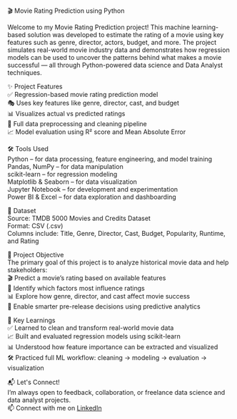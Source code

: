 🎬 Movie Rating Prediction using Python

Welcome to my Movie Rating Prediction project! This machine learning-based solution was developed to estimate the rating of a movie using key features such as genre, director, actors, budget, and more. The project simulates real-world movie industry data and demonstrates how regression models can be used to uncover the patterns behind what makes a movie successful — all through Python-powered data science and Data Analyst techniques.

✨ Project Features  
✅ Regression-based movie rating prediction model  
🎭 Uses key features like genre, director, cast, and budget  
📊 Visualizes actual vs predicted ratings  
🧹 Full data preprocessing and cleaning pipeline  
📈 Model evaluation using R² score and Mean Absolute Error

🛠️ Tools Used  
Python – for data processing, feature engineering, and model training  
Pandas, NumPy – for data manipulation  
scikit-learn – for regression modeling  
Matplotlib & Seaborn – for data visualization  
Jupyter Notebook – for development and experimentation  
Power BI & Excel – for data exploration and dashboarding  

📁 Dataset  
Source: TMDB 5000 Movies and Credits Dataset  
Format: CSV (.csv)  
Columns include: Title, Genre, Director, Cast, Budget, Popularity, Runtime, and Rating  

🎯 Project Objective  
The primary goal of this project is to analyze historical movie data and help stakeholders:  
🎬 Predict a movie’s rating based on available features  
🎯 Identify which factors most influence ratings  
📊 Explore how genre, director, and cast affect movie success  
🚀 Enable smarter pre-release decisions using predictive analytics  

🧠 Key Learnings  
✅ Learned to clean and transform real-world movie data    
📈 Built and evaluated regression models using scikit-learn  
📊 Understood how feature importance can be extracted and visualized  
🛠️ Practiced full ML workflow: cleaning → modeling → evaluation → visualization

📬 Let's Connect!  
I’m always open to feedback, collaboration, or freelance data science and data analyst projects.  
📫 Connect with me on [LinkedIn](www.linkedin.com/in/rudrappakattimani)  

